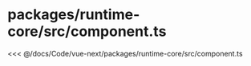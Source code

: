 # packages/runtime-core/src/component.ts

<<< @/docs/Code/vue-next/packages/runtime-core/src/component.ts
